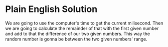 # Plain English Solution

We are going to use the computer's time to get the current milisecond.
Then we are going to calculate the remainder of that with the first given
number and add to that the difference of our two given numbers.
This way the random number is gonna be between the two given numbers' range.
